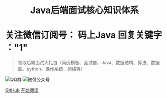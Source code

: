 <h1 align="center">Java后端面试核心知识体系</h1>


# 关注微信订阅号： 码上Java 回复关键字 ："1"   
>领取后端面试大礼包（简历模板、面试题、Java、数据结构、算法、数据库、python、操作系统、网络等）

![QQ群](https://img.shields.io/badge/QQ%E7%BE%A4-660108379-yellowgreen.svg)
![微信公众号](https://img.shields.io/badge/微信公众号-码上Java-yellowgreen.svg)


[GitHub](https://github.com/msJavaCoder/msJava)
[开始阅读](#🔥-微信公众号-：-码上java)
